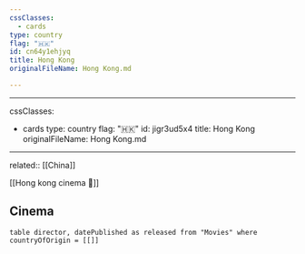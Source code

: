 ```yaml
---
cssClasses:
  - cards
type: country
flag: "🇭🇰"
id: cn64y1ehjyq
title: Hong Kong
originalFileName: Hong Kong.md

---
```


---
cssClasses:
  - cards
type: country
flag: "🇭🇰"
id: jigr3ud5x4
title: Hong Kong
originalFileName: Hong Kong.md

---

related:: [[China]]

[[Hong kong cinema 🎦]]

## Cinema

```dataview
table director, datePublished as released from "Movies" where countryOfOrigin = [[]]
```
